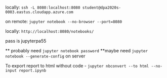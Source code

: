 locally:
`ssh -L 8080:localhost:8080 student@dpa2020s-0003.eastus.cloudapp.azure.com`

on remote:
`jupyter notebook --no-browser --port=8080`

locally:
`http://localhost:8080/notebooks/`

pass is jupyterpa55

** probably need
`jupyter notebook password`
**maybe need 
`jupyter notebook --generate-config` on server

To export report to html without code -
`jupyter nbconvert --to html --no-input report.ipynb`